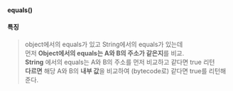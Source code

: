 
#### equals()
#### 특징
>object에서의 equals가 있고 String에서의 equals가 있는데  
>먼저 **Object에서의 equals는 A와 B의 주소가 같은지**를 비교.  
>**String** 에서의 equals는 A와 B의 주소를 먼저 비교하고 같다면 true 리턴  
>**다르면** 해당 A와 B의 **내부 값**을 비교하여 (bytecode로) 같다면 true를 리턴해준다.